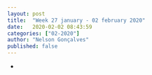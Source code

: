 ```yaml
---
layout: post
title:  "Week 27 january - 02 february 2020"
date:   2020-02-02 08:43:59
categories: ["02-2020"]
author: "Nelson Gonçalves"
published: false
---
```


* 

